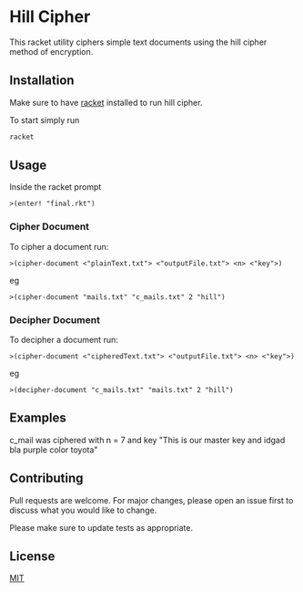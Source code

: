 # Hill Cipher

This racket utility ciphers simple text documents using the hill cipher method of encryption. 

## Installation

Make sure to have [racket](https://download.racket-lang.org/)  installed to run hill cipher.

To start simply run

```bash
racket
```


## Usage

Inside the racket prompt
```racket
>(enter! "final.rkt")

```

### Cipher Document
To cipher a document run: 
```racket
>(cipher-document <"plainText.txt"> <"outputFile.txt"> <n> <"key">)
```
eg
```racket
>(cipher-document "mails.txt" "c_mails.txt" 2 "hill")
```

### Decipher Document
To decipher a document run: 
```racket
>(cipher-document <"cipheredText.txt"> <"outputFile.txt"> <n> <"key">)
```
eg
```racket
>(decipher-document "c_mails.txt" "mails.txt" 2 "hill")
```

## Examples

c_mail was ciphered with n = 7 and key "This is our master key and idgad bla purple color toyota"

## Contributing
Pull requests are welcome. For major changes, please open an issue first to discuss what you would like to change.

Please make sure to update tests as appropriate.

## License
[MIT](https://choosealicense.com/licenses/mit/)
